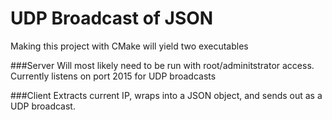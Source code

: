 # UDP Broadcast of JSON

Making this project with CMake will yield two executables

###Server
Will most likely need to be run with root/adminitstrator access. Currently listens on port 2015 for UDP broadcasts

###Client
Extracts current IP, wraps into a JSON object, and sends out as a UDP broadcast.
